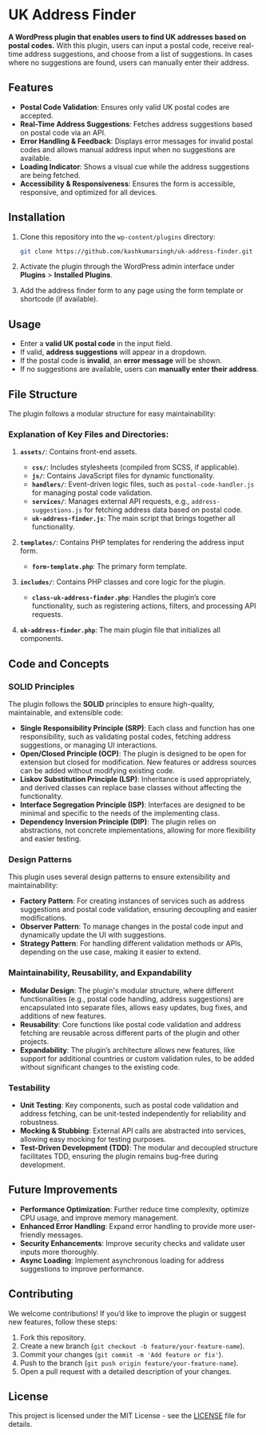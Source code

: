 # UK Address Finder

**A WordPress plugin that enables users to find UK addresses based on postal codes.** With this plugin, users can input a postal code, receive real-time address suggestions, and choose from a list of suggestions. In cases where no suggestions are found, users can manually enter their address.

## Features
- **Postal Code Validation**: Ensures only valid UK postal codes are accepted.
- **Real-Time Address Suggestions**: Fetches address suggestions based on postal code via an API.
- **Error Handling & Feedback**: Displays error messages for invalid postal codes and allows manual address input when no suggestions are available.
- **Loading Indicator**: Shows a visual cue while the address suggestions are being fetched.
- **Accessibility & Responsiveness**: Ensures the form is accessible, responsive, and optimized for all devices.

## Installation

1. Clone this repository into the `wp-content/plugins` directory:
    ```bash
    git clone https://github.com/kashkumarsingh/uk-address-finder.git
    ```

2. Activate the plugin through the WordPress admin interface under **Plugins** > **Installed Plugins**.

3. Add the address finder form to any page using the form template or shortcode (if available).

## Usage

- Enter a **valid UK postal code** in the input field.
- If valid, **address suggestions** will appear in a dropdown.
- If the postal code is **invalid**, an **error message** will be shown.
- If no suggestions are available, users can **manually enter their address**.

## File Structure

The plugin follows a modular structure for easy maintainability:


### Explanation of Key Files and Directories:

1. **`assets/`**: Contains front-end assets.
   - **`css/`**: Includes stylesheets (compiled from SCSS, if applicable).
   - **`js/`**: Contains JavaScript files for dynamic functionality.
   - **`handlers/`**: Event-driven logic files, such as `postal-code-handler.js` for managing postal code validation.
   - **`services/`**: Manages external API requests, e.g., `address-suggestions.js` for fetching address data based on postal code.
   - **`uk-address-finder.js`**: The main script that brings together all functionality.

2. **`templates/`**: Contains PHP templates for rendering the address input form.
   - **`form-template.php`**: The primary form template.

3. **`includes/`**: Contains PHP classes and core logic for the plugin.
   - **`class-uk-address-finder.php`**: Handles the plugin’s core functionality, such as registering actions, filters, and processing API requests.

4. **`uk-address-finder.php`**: The main plugin file that initializes all components.

## Code and Concepts

### SOLID Principles

The plugin follows the **SOLID** principles to ensure high-quality, maintainable, and extensible code:

- **Single Responsibility Principle (SRP)**: Each class and function has one responsibility, such as validating postal codes, fetching address suggestions, or managing UI interactions.
- **Open/Closed Principle (OCP)**: The plugin is designed to be open for extension but closed for modification. New features or address sources can be added without modifying existing code.
- **Liskov Substitution Principle (LSP)**: Inheritance is used appropriately, and derived classes can replace base classes without affecting the functionality.
- **Interface Segregation Principle (ISP)**: Interfaces are designed to be minimal and specific to the needs of the implementing class.
- **Dependency Inversion Principle (DIP)**: The plugin relies on abstractions, not concrete implementations, allowing for more flexibility and easier testing.

### Design Patterns

This plugin uses several design patterns to ensure extensibility and maintainability:

- **Factory Pattern**: For creating instances of services such as address suggestions and postal code validation, ensuring decoupling and easier modifications.
- **Observer Pattern**: To manage changes in the postal code input and dynamically update the UI with suggestions.
- **Strategy Pattern**: For handling different validation methods or APIs, depending on the use case, making it easier to extend.

### Maintainability, Reusability, and Expandability

- **Modular Design**: The plugin's modular structure, where different functionalities (e.g., postal code handling, address suggestions) are encapsulated into separate files, allows easy updates, bug fixes, and additions of new features.
- **Reusability**: Core functions like postal code validation and address fetching are reusable across different parts of the plugin and other projects.
- **Expandability**: The plugin’s architecture allows new features, like support for additional countries or custom validation rules, to be added without significant changes to the existing code.

### Testability

- **Unit Testing**: Key components, such as postal code validation and address fetching, can be unit-tested independently for reliability and robustness.
- **Mocking & Stubbing**: External API calls are abstracted into services, allowing easy mocking for testing purposes.
- **Test-Driven Development (TDD)**: The modular and decoupled structure facilitates TDD, ensuring the plugin remains bug-free during development.

## Future Improvements

- **Performance Optimization**: Further reduce time complexity, optimize CPU usage, and improve memory management.
- **Enhanced Error Handling**: Expand error handling to provide more user-friendly messages.
- **Security Enhancements**: Improve security checks and validate user inputs more thoroughly.
- **Async Loading**: Implement asynchronous loading for address suggestions to improve performance.

## Contributing

We welcome contributions! If you’d like to improve the plugin or suggest new features, follow these steps:

1. Fork this repository.
2. Create a new branch (`git checkout -b feature/your-feature-name`).
3. Commit your changes (`git commit -m 'Add feature or fix'`).
4. Push to the branch (`git push origin feature/your-feature-name`).
5. Open a pull request with a detailed description of your changes.

## License

This project is licensed under the MIT License - see the [LICENSE](LICENSE) file for details.
